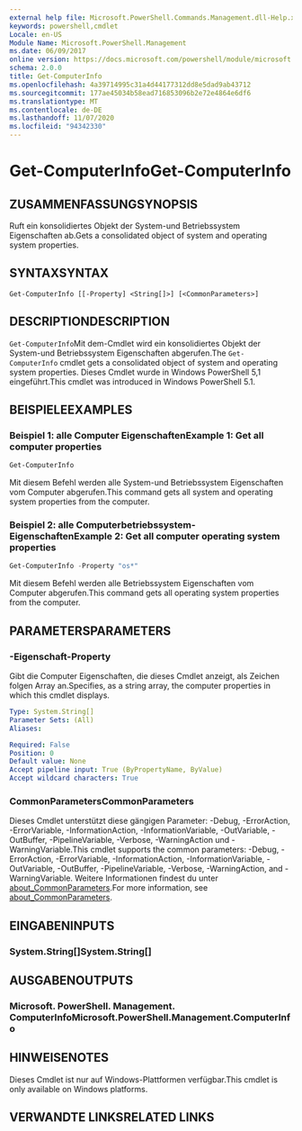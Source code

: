 ```yaml
---
external help file: Microsoft.PowerShell.Commands.Management.dll-Help.xml
keywords: powershell,cmdlet
Locale: en-US
Module Name: Microsoft.PowerShell.Management
ms.date: 06/09/2017
online version: https://docs.microsoft.com/powershell/module/microsoft.powershell.management/get-computerinfo?view=powershell-7.1&WT.mc_id=ps-gethelp
schema: 2.0.0
title: Get-ComputerInfo
ms.openlocfilehash: 4a39714995c31a4d44177312dd8e5dad9ab43712
ms.sourcegitcommit: 177ae45034b58ead716853096b2e72e4864e6df6
ms.translationtype: MT
ms.contentlocale: de-DE
ms.lasthandoff: 11/07/2020
ms.locfileid: "94342330"
---
```

# <span data-ttu-id="1cec7-103">Get-ComputerInfo</span><span class="sxs-lookup"><span data-stu-id="1cec7-103">Get-ComputerInfo</span></span>

## <span data-ttu-id="1cec7-104">ZUSAMMENFASSUNG</span><span class="sxs-lookup"><span data-stu-id="1cec7-104">SYNOPSIS</span></span>
<span data-ttu-id="1cec7-105">Ruft ein konsolidiertes Objekt der System-und Betriebssystem Eigenschaften ab.</span><span class="sxs-lookup"><span data-stu-id="1cec7-105">Gets a consolidated object of system and operating system properties.</span></span>

## <span data-ttu-id="1cec7-106">SYNTAX</span><span class="sxs-lookup"><span data-stu-id="1cec7-106">SYNTAX</span></span>

```
Get-ComputerInfo [[-Property] <String[]>] [<CommonParameters>]
```

## <span data-ttu-id="1cec7-107">DESCRIPTION</span><span class="sxs-lookup"><span data-stu-id="1cec7-107">DESCRIPTION</span></span>

<span data-ttu-id="1cec7-108">`Get-ComputerInfo`Mit dem-Cmdlet wird ein konsolidiertes Objekt der System-und Betriebssystem Eigenschaften abgerufen.</span><span class="sxs-lookup"><span data-stu-id="1cec7-108">The `Get-ComputerInfo` cmdlet gets a consolidated object of system and operating system properties.</span></span>
<span data-ttu-id="1cec7-109">Dieses Cmdlet wurde in Windows PowerShell 5,1 eingeführt.</span><span class="sxs-lookup"><span data-stu-id="1cec7-109">This cmdlet was introduced in Windows PowerShell 5.1.</span></span>

## <span data-ttu-id="1cec7-110">BEISPIELE</span><span class="sxs-lookup"><span data-stu-id="1cec7-110">EXAMPLES</span></span>

### <span data-ttu-id="1cec7-111">Beispiel 1: alle Computer Eigenschaften</span><span class="sxs-lookup"><span data-stu-id="1cec7-111">Example 1: Get all computer properties</span></span>

```powershell
Get-ComputerInfo
```

<span data-ttu-id="1cec7-112">Mit diesem Befehl werden alle System-und Betriebssystem Eigenschaften vom Computer abgerufen.</span><span class="sxs-lookup"><span data-stu-id="1cec7-112">This command gets all system and operating system properties from the computer.</span></span>

### <span data-ttu-id="1cec7-113">Beispiel 2: alle Computerbetriebssystem-Eigenschaften</span><span class="sxs-lookup"><span data-stu-id="1cec7-113">Example 2: Get all computer operating system properties</span></span>

```powershell
Get-ComputerInfo -Property "os*"
```

<span data-ttu-id="1cec7-114">Mit diesem Befehl werden alle Betriebssystem Eigenschaften vom Computer abgerufen.</span><span class="sxs-lookup"><span data-stu-id="1cec7-114">This command gets all operating system properties from the computer.</span></span>

## <span data-ttu-id="1cec7-115">PARAMETERS</span><span class="sxs-lookup"><span data-stu-id="1cec7-115">PARAMETERS</span></span>

### <span data-ttu-id="1cec7-116">-Eigenschaft</span><span class="sxs-lookup"><span data-stu-id="1cec7-116">-Property</span></span>

<span data-ttu-id="1cec7-117">Gibt die Computer Eigenschaften, die dieses Cmdlet anzeigt, als Zeichen folgen Array an.</span><span class="sxs-lookup"><span data-stu-id="1cec7-117">Specifies, as a string array, the computer properties in which this cmdlet displays.</span></span>

```yaml
Type: System.String[]
Parameter Sets: (All)
Aliases:

Required: False
Position: 0
Default value: None
Accept pipeline input: True (ByPropertyName, ByValue)
Accept wildcard characters: True
```

### <span data-ttu-id="1cec7-118">CommonParameters</span><span class="sxs-lookup"><span data-stu-id="1cec7-118">CommonParameters</span></span>

<span data-ttu-id="1cec7-119">Dieses Cmdlet unterstützt diese gängigen Parameter: -Debug, -ErrorAction, -ErrorVariable, -InformationAction, -InformationVariable, -OutVariable, -OutBuffer, -PipelineVariable, -Verbose, -WarningAction und -WarningVariable.</span><span class="sxs-lookup"><span data-stu-id="1cec7-119">This cmdlet supports the common parameters: -Debug, -ErrorAction, -ErrorVariable, -InformationAction, -InformationVariable, -OutVariable, -OutBuffer, -PipelineVariable, -Verbose, -WarningAction, and -WarningVariable.</span></span> <span data-ttu-id="1cec7-120">Weitere Informationen findest du unter [about_CommonParameters](../Microsoft.PowerShell.Core/About/about_CommonParameters.md).</span><span class="sxs-lookup"><span data-stu-id="1cec7-120">For more information, see [about_CommonParameters](../Microsoft.PowerShell.Core/About/about_CommonParameters.md).</span></span>

## <span data-ttu-id="1cec7-121">EINGABEN</span><span class="sxs-lookup"><span data-stu-id="1cec7-121">INPUTS</span></span>

### <span data-ttu-id="1cec7-122">System.String[]</span><span class="sxs-lookup"><span data-stu-id="1cec7-122">System.String[]</span></span>

## <span data-ttu-id="1cec7-123">AUSGABEN</span><span class="sxs-lookup"><span data-stu-id="1cec7-123">OUTPUTS</span></span>

### <span data-ttu-id="1cec7-124">Microsoft. PowerShell. Management. ComputerInfo</span><span class="sxs-lookup"><span data-stu-id="1cec7-124">Microsoft.PowerShell.Management.ComputerInfo</span></span>

## <span data-ttu-id="1cec7-125">HINWEISE</span><span class="sxs-lookup"><span data-stu-id="1cec7-125">NOTES</span></span>

<span data-ttu-id="1cec7-126">Dieses Cmdlet ist nur auf Windows-Plattformen verfügbar.</span><span class="sxs-lookup"><span data-stu-id="1cec7-126">This cmdlet is only available on Windows platforms.</span></span>

## <span data-ttu-id="1cec7-127">VERWANDTE LINKS</span><span class="sxs-lookup"><span data-stu-id="1cec7-127">RELATED LINKS</span></span>
